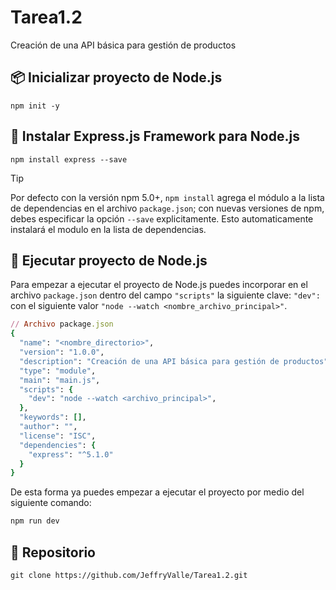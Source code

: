 # Tarea1.2
Creación de una API básica para gestión de productos

## 📦 Inicializar proyecto de Node.js
```
npm init -y
```
## 🔧 Instalar Express.js Framework para Node.js
```
npm install express --save
```
> [!TIP]
> Por defecto con la versión npm 5.0+, ```npm install``` agrega el módulo a la lista de dependencias
> en el archivo ```package.json```; con nuevas versiones de npm, debes especificar la opción ```--save```
> explicitamente. Esto automaticamente instalará el modulo en la lista de dependencias.
## 🔑 Ejecutar proyecto de Node.js
Para empezar a ejecutar el proyecto de Node.js puedes incorporar en el archivo ```package.json```
dentro del campo ```"scripts"``` la siguiente clave: ```"dev":``` con el siguiente valor ```"node --watch <nombre_archivo_principal>"```.
```ruby
// Archivo package.json
{
  "name": "<nombre_directorio>",
  "version": "1.0.0",
  "description": "Creación de una API básica para gestión de productos",
  "type": "module",
  "main": "main.js",
  "scripts": {
    "dev": "node --watch <archivo_principal>",
  },
  "keywords": [],
  "author": "",
  "license": "ISC",
  "dependencies": {
    "express": "^5.1.0"
  }
}
```
De esta forma ya puedes empezar a ejecutar el proyecto por medio del siguiente comando: 
```ruby
npm run dev
```
## 🔭 Repositorio
```
git clone https://github.com/JeffryValle/Tarea1.2.git
```




